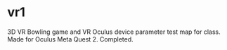 # vr1
3D VR Bowling game and VR Oculus device parameter test map for class. Made for Oculus Meta Quest 2.
Completed.
